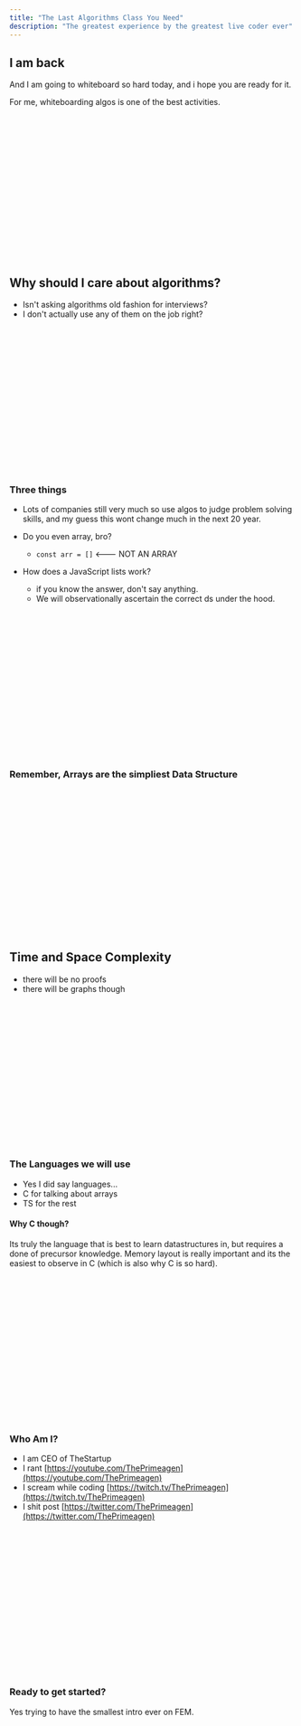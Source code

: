 ```yaml
---
title: "The Last Algorithms Class You Need"
description: "The greatest experience by the greatest live coder ever"
---
```


## I am back
And I am going to whiteboard so hard today, and i hope you are ready for it.

For me, whiteboarding algos is one of the best activities.

<br/>
<br/>
<br/>
<br/>
<br/>
<br/>
<br/>
<br/>
<br/>
<br/>
<br/>
<br/>
<br/>
<br/>
<br/>

## Why should I care about algorithms?
* Isn't asking algorithms old fashion for interviews?
* I don't actually use any of them on the job right?

<br/>
<br/>
<br/>
<br/>
<br/>
<br/>
<br/>
<br/>
<br/>
<br/>
<br/>
<br/>
<br/>
<br/>
<br/>

### Three things
* Lots of companies still very much so use algos to judge problem solving
  skills, and my guess this wont change much in the next 20 year.

* Do you even array, bro?
  * `const arr = []` <--- NOT AN ARRAY

* How does a JavaScript lists work?
  * if you know the answer, don't say anything.
  * We will observationally ascertain the correct ds under the hood.

<br/>
<br/>
<br/>
<br/>
<br/>
<br/>
<br/>
<br/>
<br/>
<br/>
<br/>
<br/>
<br/>
<br/>
<br/>

### Remember, Arrays are the simpliest Data Structure

<br/>
<br/>
<br/>
<br/>
<br/>
<br/>
<br/>
<br/>
<br/>
<br/>
<br/>
<br/>
<br/>
<br/>
<br/>


## Time and Space Complexity
* there will be no proofs
* there will be graphs though

<br/>
<br/>
<br/>
<br/>
<br/>
<br/>
<br/>
<br/>
<br/>
<br/>
<br/>
<br/>
<br/>
<br/>
<br/>

### The Languages we will use
* Yes I did say languages...
* C for talking about arrays
* TS for the rest

#### Why C though?
Its truly the language that is best to learn datastructures in, but requires a
done of precursor knowledge.  Memory layout is really important and its the
easiest to observe in C (which is also why C is so hard).

<br/>
<br/>
<br/>
<br/>
<br/>
<br/>
<br/>
<br/>
<br/>
<br/>
<br/>
<br/>
<br/>
<br/>
<br/>

### Who Am I?
* I am CEO of TheStartup
* I rant [https://youtube.com/ThePrimeagen](https://youtube.com/ThePrimeagen)
* I scream while coding [https://twitch.tv/ThePrimeagen](https://twitch.tv/ThePrimeagen)
* I shit post [https://twitter.com/ThePrimeagen](https://twitter.com/ThePrimeagen)

<br/>
<br/>
<br/>
<br/>
<br/>
<br/>
<br/>
<br/>
<br/>
<br/>
<br/>
<br/>
<br/>
<br/>
<br/>

### Ready to get started?
Yes trying to have the smallest intro ever on FEM.

<br/>
<br/>
<br/>
<br/>
<br/>
<br/>
<br/>
<br/>
<br/>
<br/>
<br/>
<br/>
<br/>
<br/>
<br/>

